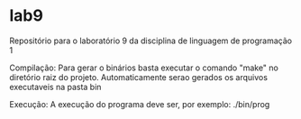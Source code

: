 # lab9
Repositório para o laboratório 9 da disciplina de linguagem de programação 1

Compilação: Para gerar o binários basta executar o comando "make" no diretório raiz do projeto. Automaticamente serao gerados os arquivos executaveis na pasta bin

Execução: A execução do programa deve ser, por exemplo: ./bin/prog
